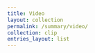 ```yaml
---
title: Video
layout: collection
permalink: /summary/video/
collection: clip
entries_layout: list
---
```

